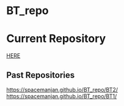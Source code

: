 # BT_repo
<h1>Current Repository</h1>
<a href="https://spacemanjan.github.io/BT_repo/BT2/">HERE</a>

<h2>Past Repositories</h2>

<a>https://spacemanjan.github.io/BT_repo/BT2/</a>
<span>
<a>https://spacemanjan.github.io/BT_repo/BT1/</a>

